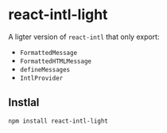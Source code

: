 # react-intl-light

A ligter version of `react-intl` that only export:

- `FormattedMessage`
- `FormattedHTMLMessage`
- `defineMessages`
- `IntlProvider`

## Instlal

```
npm install react-intl-light
```
